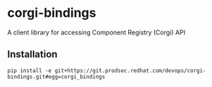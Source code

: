 # corgi-bindings
A client library for accessing Component Registry (Corgi) API

## Installation

```
pip install -e git+https://git.prodsec.redhat.com/devops/corgi-bindings.git#egg=corgi_bindings
```

